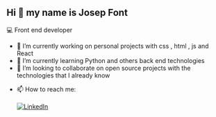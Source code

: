 ## Hi 👋 my name is Josep Font

💻 Front end developer 



- 🔭 I’m currently working on personal projects with css , html , js and React
- 🌱 I’m currently learning Python and others back end technologies
- 👯 I’m looking to collaborate on open source projects with the technologies that I already know
<!-- - 🤔 I’m looking for help with ...
- 💬 Ask me about ... -->
- 📫 How to reach me:<br><br>
[![LinkedIn](https://img.shields.io/badge/LinkedIn-0077B5?style=for-the-badge&logo=linkedin&logoColor=white)](https://www.linkedin.com/in/josep-font-carbonell-15a633349/)
<!-- - 😄 Pronouns: ...
- ⚡ Fun fact: ... -->

